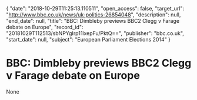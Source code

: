 {
  "date": "2018-10-29T11:25:13.110511", 
  "open_access": false, 
  "target_url": "http://www.bbc.co.uk/news/uk-politics-26854048", 
  "description": null, 
  "end_date": null, 
  "title": "BBC:  Dimbleby previews BBC2 Clegg v Farage debate on Europe", 
  "record_id": "20181029T112513/sbNPYgIrp11lxepFu/PktQ==", 
  "publisher": "bbc.co.uk", 
  "start_date": null, 
  "subject": "European Parliament Elections 2014"
}

# BBC:  Dimbleby previews BBC2 Clegg v Farage debate on Europe

None